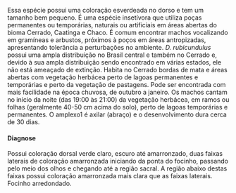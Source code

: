 ﻿Essa espécie possui uma coloração esverdeada no dorso e tem um tamanho bem pequeno. É uma espécie insetívora que utiliza poças permanentes ou temporárias, naturais ou artificiais em áreas abertas do bioma Cerrado, Caatinga e Chaco. É comum encontrar machos vocalizando em gramíneas e arbustos, próximos à poços em áreas antropizadas, apresentando tolerância a perturbações no ambiente. 
*D. rubicundulus* possui uma ampla distribuição no Brasil central e também no Cerrado e, devido à sua ampla distribuição sendo encontrado em várias estados, ele não está ameaçado de extinção. Habita no Cerrado bordas de mata e áreas abertas com vegetação herbácea perto de lagoas permanentes e temporárias e perto da vegetação de pastagens.
Pode ser encontrada com mais facilidade na época chuvosa, de outubro a janeiro. Os machos cantam no início da noite (das 19:00 às 21:00) da vegetação herbácea, em ramos ou folhas (geralmente 40-50 cm acima do solo), perto de lagoas temporárias e permanentes. O <glossario>amplexo1</glossario> é axilar (abraço) e o desenvolvimento dura cerca de 30 dias.


#### Diagnose
Possui coloração dorsal verde claro, escuro até amarronzado, duas faixas laterais de coloração amarronzada iniciando da ponta do focinho, passando pelo meio dos olhos e chegando até a região sacral. A região abaixo destas faixas possui coloração amarronzada mais clara que as faixas laterais. Focinho arredondado.